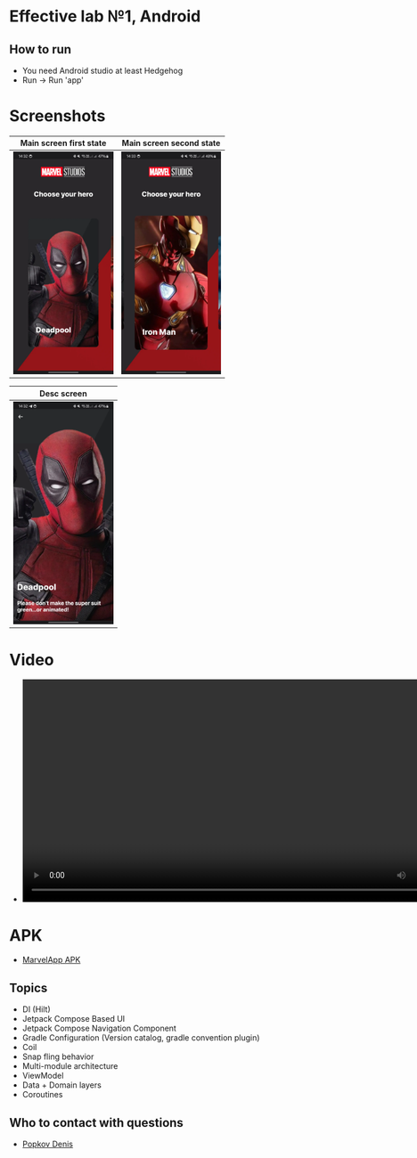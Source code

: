 # Effective lab №1, Android

## How to run

* You need Android studio at least Hedgehog
* Run -> Run 'app'

# Screenshots

|              Main screen first state              |             Main screen second state              |
|:-------------------------------------------------:|:-------------------------------------------------:|
| <img src="assets/screenshot_1.webp" height="400"> | <img src="assets/screenshot_3.webp" height="400"> |

|                    Desc screen                    |
|:-------------------------------------------------:|
| <img src="assets/screenshot_2.webp" height="400"> |

# Video

* <video src="https://github.com/DenisPopkov/MarvelApp/assets/57343209/79f1e47f-55dc-4e75-9749-2db4aed785cc" height="400"></video>

# APK

* [MarvelApp APK](assets/app-release.apk)

## Topics

* DI (Hilt)
* Jetpack Compose Based UI
* Jetpack Compose Navigation Component
* Gradle Configuration (Version catalog, gradle convention plugin)
* Coil
* Snap fling behavior
* Multi-module architecture
* ViewModel
* Data + Domain layers
* Coroutines

## Who to contact with questions

* [Popkov Denis](https://t.me/MolodoyDenis)
